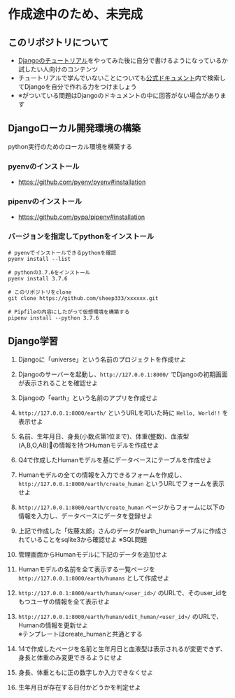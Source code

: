 # 作成途中のため、未完成

## このリポジトリについて
- [Djangoのチュートリアル](https://docs.djangoproject.com/ja/3.0/intro/tutorial01/)をやってみた後に自分で書けるようになっているか試したい人向けのコンテンツ
- チュートリアルで学んでいないことについても[公式ドキュメント](https://docs.djangoproject.com/ja/3.0/)内で検索してDjangoを自分で作れる力をつけましょう
- ※がついている問題はDjangoのドキュメントの中に回答がない場合があります

## Djangoローカル開発環境の構築
python実行のためのローカル環境を構築する

### pyenvのインストール
- https://github.com/pyenv/pyenv#installation

### pipenvのインストール
- https://github.com/pypa/pipenv#installation

### バージョンを指定してpythonをインストール

```
# pyenvでインストールできるpythonを確認
pyenv install --list

# pythonの3.7.6をインストール
pyenv install 3.7.6

# このリポジトリをclone
git clone https://github.com/sheep333/xxxxxx.git

# Pipfileの内容にしたがって仮想環境を構築する
pipenv install --python 3.7.6
```

## Django学習

1. Djangoに「universe」という名前のプロジェクトを作成せよ

2. Djangoのサーバーを起動し、`http://127.0.0.1:8000/` でDjangoの初期画面が表示されることを確認せよ

3. Djangoの「earth」という名前のアプリを作成せよ

4. `http://127.0.0.1:8000/earth/` というURLを叩いた時に `Hello, World!!` を表示せよ

5. 名前、生年月日、身長(小数点第1位まで)、体重(整数)、血液型(A,B,O,AB)の情報を持つHumanモデルを作成せよ

6. Q4で作成したHumanモデルを基にデータベースにテーブルを作成せよ

7. Humanモデルの全ての情報を入力できるフォームを作成し、`http://127.0.0.1:8000/earth/create_human` というURLでフォームを表示せよ

8.  `http://127.0.0.1:8000/earth/create_human` ページからフォームに以下の情報を入力し、データベースにデータを登録せよ

9.  上記で作成した「佐藤太郎」さんのデータがearth_humanテーブルに作成されていることをsqlite3から確認せよ ※SQL問題

10. 管理画面からHumanモデルに下記のデータを追加せよ

11. Humanモデルの名前を全て表示する一覧ページを `http://127.0.0.1:8000/earth/humans` として作成せよ

12. `http://127.0.0.1:8000/earth/human/<user_id>/` のURLで、そのuser_idをもつユーザの情報を全て表示せよ

13. `http://127.0.0.1:8000/earth/human/edit_human/<user_id>/` のURLで、Humanの情報を更新せよ  
    ※テンプレートはcreate_humanと共通とする

14. 14で作成したページを名前と生年月日と血液型は表示されるが変更できず、身長と体重のみ変更できるようにせよ

15. 身長、体重ともに正の数字しか入力できなくせよ

16. 生年月日が存在する日付かどうかを判定せよ


